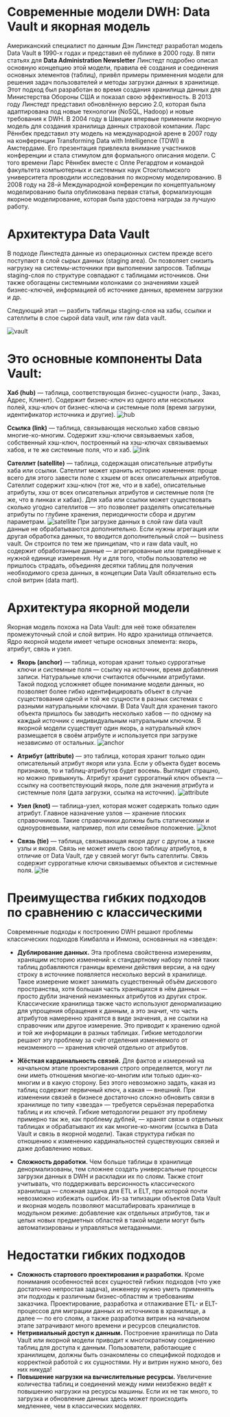 # Современные модели DWH: Data Vault и якорная модель 
Американский специалист по данным Дэн Линстедт разработал модель Data Vault в 1990-х годах и представил её публике в 2000 году. В пяти статьях для **Data Administration Newsletter** Линстедт подробно описал основную концепцию этой модели, правила её создания и соединения основных элементов (таблиц), привёл примеры применения модели для решения задач пользователей и методы загрузки данных в хранилище. Этот подход был разработан во время создания хранилища данных для Министерства Обороны США и показал свою эффективность. В 2013 году Линстедт представил обновлённую версию 2.0, которая была адаптирована под новые технологии (NoSQL, Hadoop) и новые требования к DWH.
В 2004 году в Швеции впервые применили якорную модель для создания хранилища данных страховой компании. Ларс Рённбек представил эту модель на международной арене в 2007 году на конференции Transforming Data with Intelligence (TDWI) в Амстердаме. Его презентация привлекла внимание участников конференции и стала стимулом для формального описания модели. С того времени Ларс Рённбек вместе с Олле Регардтом и командой факультета компьютерных и системных наук Стокгольмского университета проводили исследования по якорному моделированию. В 2008 году на 28-й Международной конференции по концептуальному моделированию была опубликована первая статья, формализующая якорное моделирование, которая была удостоена награды за лучшую работу. 

# Архитектура Data Vault 
В подходе Линстедта данные из операционных систем прежде всего поступают в слой сырых данных (staging area). Он позволяет снизить нагрузку на системы-источники при выполнении запросов. Таблицы staging-слоя по структуре совпадают с таблицами источников. Они также обогащены системными колонками со значениями хэшей бизнес-ключей, информацией об источнике данных, временем загрузки и др. 

Следующий этап — разбить таблицы staging-слоя на хабы, ссылки и сателлиты в слое сырой data vault, или raw data vault.

![vault](/image/vault.png)

# Это основные компоненты Data Vault: 
**Хаб (hub)** — таблица, соответствующая бизнес-сущности (напр., Заказ, Адрес, Клиент). Содержит бизнес-ключ из одного или нескольких полей, хэш-ключ от бизнес-ключа и системные поля (время загрузки, идентификатор источника и другие).
![hub](/image/hub.png)

**Ссылка (link)** — таблица, связывающая несколько хабов связью многие-ко-многим. Содержит хэш-ключи связываемых хабов, собственный хэш-ключ, построенный на хэш-ключах связываемых хабов, и те же системные поля, что и хаб.
![link](/image/link.png)

**Сателлит (satellite)** — таблица, содержащая описательные атрибуты хаба или ссылки. Сателлит может хранить историю изменения: проще всего для этого завести поле с хэшем от всех описательных атрибутов. Сателлит содержит хэш-ключ (тот же, что и в хабе), описательные атрибуты, хэш от всех описательных атрибутов и системные поля (те же, что в линках и хабах). Для хаба или ссылки может существовать сколько угодно сателлитов — это позволяет разделять описательные атрибуты по глубине хранения, периодичности сбора и другим параметрам.
![satellite](/image/satellite.png)
При загрузке данных в слой raw data vault данные не обрабатываются дополнительно. Если нужны агрегация или другая обработка данных, то вводится дополнительный слой — business vault. Он строится по тем же принципам, что и raw data vault, но содержит обработанные данные — агрегированные или приведённые к нужной единице измерения.
Ну и для того, чтобы пользователю не пришлось страдать, объединяя десятки таблиц для получения необходимого среза данных, в концепции Data Vault обязательно есть слой витрин (data mart).

# Архитектура якорной модели 
Якорная модель похожа на Data Vault: для неё тоже обязателен промежуточный слой и слой витрин. Но ядро хранилища отличается.
Ядро якорной модели имеет четыре основных элемента: якорь, атрибут, связь и узел. 

- **Якорь (anchor)** — таблица, которая хранит только суррогатные ключи и системные поля — ссылку на источник, время добавления записи. Натуральные ключи считаются обычными атрибутами. Такой подход усложняет общее понимание модели данных, но позволяет более гибко идентифицировать объект в случае существования одной и той же сущности в разных системах с разными натуральными ключами. В Data Vault для хранения такого объекта пришлось бы заводить несколько хабов — по одному на каждый источник с индивидуальным натуральным ключом. В якорной модели существует один якорь, а натуральный ключ размещается в своём атрибуте и используется при загрузке независимо от остальных. 
![anchor](/image/anchor.png)

- **Атрибут (attribute)** — это таблица, которая хранит только один описательный атрибут якоря или узла. Если у объекта будет восемь признаков, то и таблиц-атрибутов будет восемь. Выглядит страшно, но можно привыкнуть. Атрибут хранит суррогатный ключ объекта — ссылку на соответствующий якорь, поле для значения атрибута и системные поля (дата загрузки, ссылка на источник). 
![attribute](/image/attribute.png)

- **Узел (knot)** — таблица-узел, которая может содержать только один атрибут. Главное назначение узлов — хранение плоских справочников. Такие справочники должны быть статическими и одноуровневыми, например, пол или семейное положение. 
![knot](/image/knot.png)

- **Связь (tie)** — таблица, связывающая якоря друг с другом, а также узлы и якоря. Связь не может иметь свою таблицу атрибутов, в отличие от Data Vault, где у связей могут быть сателлиты. Связь содержит суррогатные ключи связываемых объектов и системные поля. 
![tie](/image/tie.png)

# Преимущества гибких подходов по сравнению с классическими 
Современные подходы к построению DWH решают проблемы классических подходов Кимбалла и Инмона, основанных на «звезде»: 
- **Дублирование данных.** Эта проблема свойственна измерениям, хранящим историю изменений: к стандартному набору полей таких таблиц добавляются границы времени действия версии, а на одну строку в источнике появляется несколько версий в хранилище. Такое измерение может занимать существенный объём дискового пространства, хотя большая часть хранящихся в нём данных — просто дубли значений неизменных атрибутов из других строк.
Классические хранилища также часто используют денормализацию для упрощения обращения к данным, а это значит, что часть атрибутов намеренно хранятся в виде значения, а не ссылки на справочник или другое измерение. Это приводит к хранению одной и той же информации в разных таблицах. Гибкие методологии решают эту проблему за счёт отделения изменяемого от неизменного — хранения ключей отдельно от атрибутов.

- **Жёсткая кардинальность связей.** Для фактов и измерений на начальном этапе проектирования строго определяется, могут ли они иметь отношения многие-ко-многим или только один-ко-многим и в какую сторону. Без этого невозможно задать, какая из таблиц содержит первичный ключ, а какая — внешний. При изменении связей в бизнесе достаточно сложно обновить связи в хранилище по типу «звезда» — требуется серьёзная переработка таблиц и их ключей. Гибкие методологии решают эту проблему примерно так же, как проблему дублей, — хранят связи в отдельных таблицах и обрабатывают их как многие-ко-многим (ссылка в Data Vault и связь в якорной модели). Такая структура гибкая по отношению к изменению кардинальностей существующих связей и даже добавлению новых.

- **Сложность доработки.** Чем больше таблицы в хранилище денормализованы, тем сложнее создать универсальные процессы загрузки данных в DWH и раскладки их по слоям. Также стоит учитывать, что поддерживать версионность классического хранилища — сложная задача для ETL и ELT, при которой почти невозможно избежать ошибок. Из-за типизации объектов Data Vault и якорная модель позволяют масштабировать хранилище в модульном режиме: добавление как отдельных атрибутов, так и целых новых предметных областей в такой модели могут быть автоматизированы и управляться метаданными.

# Недостатки гибких подходов 
- **Сложность стартового проектирования и разработки.** Кроме понимания особенностей всех сущностей гибких подходов (что уже достаточно непростая задача), инженеру нужно уметь применять эти подходы к различным бизнес-областям и требованиям заказчика. Проектирование, разработка и отлаживание ETL- и ELT-процессов для миграции данных из источников в хранилище, а далее — по его слоям, а также разработка витрин на начальном этапе затрачивают много времени и ресурсов специалистов.
- **Нетривиальный доступ к данным.** Построение хранилища по Data Vault или якорной модели приводит к многократному соединению таблиц для доступа к данным. Пользователи, работающие с хранилищем, должны быть ознакомлены со спецификой подходов и корректной работой с их сущностями. Ну и витрин нужно много, без них никуда!
- **Повышение нагрузки на вычислительные ресурсы.** Увеличение количества таблиц и соединений между ними неизбежно ведёт к повышению нагрузки на ресурсы машины. Если их не так много, то загрузка и обновление данных здесь может происходить медленнее, чем в классических моделях.
